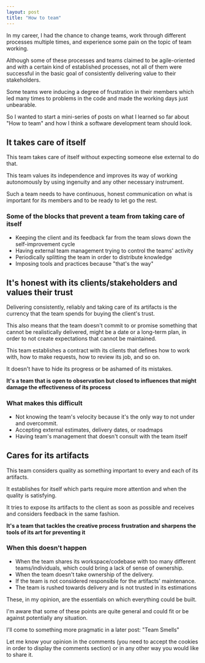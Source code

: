 ```yaml
---
layout: post
title: "How to team"
---
```


In my career, I had the chance to change teams, work through different processes multiple times, and experience some pain on the topic of team working.

Although some of these processes and teams claimed to be agile-oriented and with a certain kind of established processes, not all of them were successful in the basic goal of consistently delivering value to their stakeholders.

Some teams were inducing a degree of frustration in their members which led many times to problems in the code and made the working days just unbearable.

So I wanted to start a mini-series of posts on what I learned so far about "How to team" and how I think a software development team should look.

## It takes care of itself
This team takes care of itself without expecting someone else external to do that.

This team values its independence and improves its way of working autonomously by using ingenuity and any other necessary instrument.

Such a team needs to have continuous, honest communication on what is important for its members and to be ready to let go the rest.

### Some of the blocks that prevent a team from taking care of itself
- Keeping the client and its feedback far from the team slows down the self-improvement cycle
- Having external team management trying to control the teams' activity
- Periodically splitting the team in order to distribute knowledge
- Imposing tools and practices because "that's the way"

## It's honest with its clients/stakeholders and values their trust
Delivering consistently, reliably and taking care of its artifacts is the currency that the team spends for buying the client's trust.

This also means that the team doesn't commit to or promise something that cannot be realistically delivered, might be a date or a long-term plan, in order to not create expectations that cannot be maintained.

This team establishes a contract with its clients that defines how to work with, how to make requests, how to review its job, and so on.

It doesn't have to hide its progress or be ashamed of its mistakes.

__It's a team that is open to observation but closed to influences that might damage the effectiveness of its process__

### What makes this difficult
- Not knowing the team's velocity because it's the only way to not under and overcommit.
- Accepting external estimates, delivery dates, or roadmaps
- Having team's management that doesn't consult with the team itself

## Cares for its artifacts
This team considers quality as something important to every and each of its artifacts.

It establishes for itself which parts require more attention and when the quality is satisfying.

It tries to expose its artifacts to the client as soon as possible and receives and considers feedback in the same fashion.

__It's a team that tackles the creative process frustration and sharpens the tools of its art for preventing it__

### When this doesn't happen
- When the team shares its workspace/codebase with too many different teams/individuals, which could bring a lack of sense of ownership.
- When the team doesn't take ownership of the delivery.
- If the team is not considered responsible for the artifacts' maintenance.
- The team is rushed towards delivery and is not trusted in its estimations

These, in my opinion, are the essentials on which everything could be built.

I'm aware that some of these points are quite general and could fit or be against potentially any situation.

I'll come to something more pragmatic in a later post: "Team Smells"

Let me know your opinion in the comments (you need to accept the cookies in order to display the comments section) or in any other way you would like to share it.

